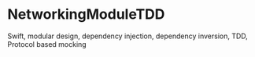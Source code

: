 # NetworkingModuleTDD
Swift, modular design, dependency injection, dependency inversion, TDD, Protocol based mocking
